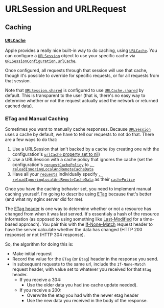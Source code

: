 # URLSession and URLRequest

## Caching

### [`URLCache`](https://developer.apple.com/documentation/foundation/urlcache)

Apple provides a really nice built-in way to do caching, using [`URLCache`](https://developer.apple.com/documentation/foundation/urlcache). You can configure a [`URLSession`](https://developer.apple.com/documentation/foundation/urlsession) object to use your specific cache via [`URLSessionConfiguration.urlCache`](https://developer.apple.com/documentation/foundation/urlsessionconfiguration/1410148-urlcache).

Once configured, all requests through that session will use that cache, though it's possible to override for specific requests, or for all requests from that session.

Note that [`URLSession.shared`](https://developer.apple.com/documentation/foundation/urlsession/1409000-shared) is configured to use [`URLCache.shared`](https://developer.apple.com/documentation/foundation/urlcache/1413377-shared) by default. This is transparent to the user (that is, there's no easy way to determine whether or not the request actually used the network or returned cached data).

### ETag and Manual Caching

Sometimes you want to manually cache responses. Because [`URLSession`](https://developer.apple.com/documentation/foundation/urlsession) uses a cache by default, we have to tell our requests to not do that. There are a few ways to do that:

1. Use a URLSession that isn't backed by a cache (by creating one with the configuration's [`urlCache` property set to nil](https://developer.apple.com/documentation/foundation/urlsessionconfiguration/1410148-urlcache))
2. Use a URLSession with a cache policy that ignores the cache (set the configuration's [`requestCachePolicy`](https://developer.apple.com/documentation/foundation/urlsessionconfiguration/1411655-requestcachepolicy) to [`. reloadIgnoringLocalAndRemoteCacheData`](https://developer.apple.com/documentation/foundation/nsurlrequest/cachepolicy/reloadignoringlocalandremotecachedata)
3. Have all your [`requests`](https://developer.apple.com/documentation/foundation/urlrequest) individually specify [`. reloadIgnoringLocalAndRemoteCacheData`](https://developer.apple.com/documentation/foundation/nsurlrequest/cachepolicy/reloadignoringlocalandremotecachedata) as their [`cachePolicy`](https://developer.apple.com/documentation/foundation/urlrequest/2011593-cachepolicy)

Once you have the caching behavior set, you need to implement manual caching yourself. I'm going to describe using [ETag](https://developer.mozilla.org/en-US/docs/Web/HTTP/Headers/ETag) because that's better (and what my nginx server did for me).

The [ETag header](https://developer.mozilla.org/en-US/docs/Web/HTTP/Headers/ETag) is one way to determine whether or not a resource has changed from when it was last served. It's essentialy a hash of the resource information (as opposed to using something like [Last-Modified](https://developer.mozilla.org/en-US/docs/Web/HTTP/Headers/Last-Modified) for a time-based approach). You pair this with the [If-None-Match](https://developer.mozilla.org/en-US/docs/Web/HTTP/Headers/If-None-Match) request header to have the server calculate whether the data has changed (HTTP 200 response) or not (HTTP 304 response).

So, the algorithm for doing this is:

- Make initial request
- Record the value for the `ETag` (or `Etag`) header in the response you send.
- In subsequent requests to the same url, include the `If-None-Match` request header, with value set to whatever you received for that `Etag` header.
    - If you receive a 304:
        - Use the older data you had (no cache update needed).
    - If you receive a 200:
        - Overwrite the etag you had with the newer etag header
        - Use the new data you received in the body of the response.
